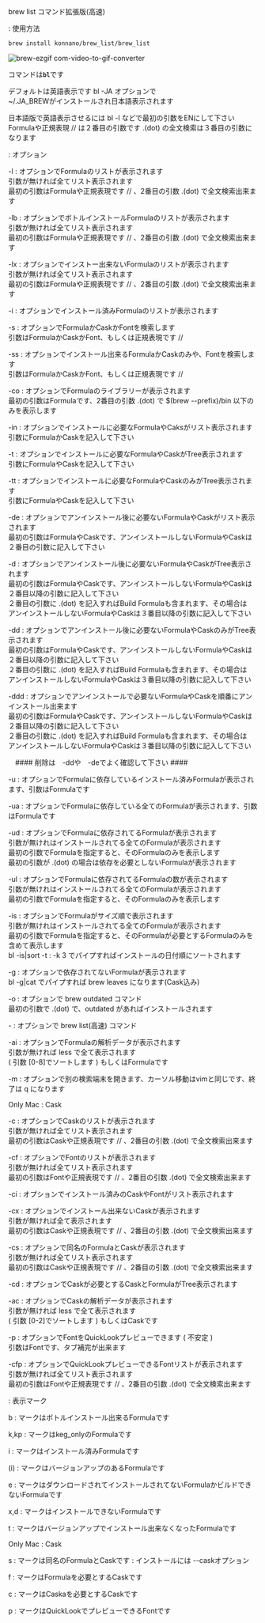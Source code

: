 brew list コマンド拡張版(高速)

: 使用方法

```
brew install konnano/brew_list/brew_list
```

![brew-ezgif com-video-to-gif-converter](https://github.com/konnano/brew_list/assets/73874687/10f3a2f8-9c02-46dc-a759-71a76304f131)


コマンドは<strong>`bl`</strong>です


デフォルトは英語表示です bl -JA オプションで  
~/.JA_BREWがインストールされ日本語表示されます

日本語版で英語表示させるには bl -l などで最初の引数をENにして下さい  
Formulaや正規表現 // は２番目の引数です .(dot) の全文検索は３番目の引数になります

: オプション

-l : オプションでFormulaのリストが表示されます  
引数が無ければ全てリスト表示されます  
最初の引数はFormulaや正規表現です // 、2番目の引数 .(dot) で全文検索出来ます

-lb : オプションでボトルインストールFormulaのリストが表示されます  
引数が無ければ全てリスト表示されます  
最初の引数はFormulaや正規表現です // 、2番目の引数 .(dot) で全文検索出来ます

-lx : オプションでインストー出来ないFormulaのリストが表示されます  
引数が無ければ全てリスト表示されます  
最初の引数はFormulaや正規表現です // 、2番目の引数 .(dot) で全文検索出来ます

-i : オプションでインストール済みFormulaのリストが表示されます

-s : オプションでFormulaかCaskかFontを検索します  
引数はFormulaかCaskかFont、もしくは正規表現です //

-ss : オプションでインストール出来るFormulaかCaskのみや、Fontを検索します  
引数はFormulaかCaskかFont、もしくは正規表現です //

-co : オプションでFormulaのライブラリーが表示されます  
最初の引数はFormulaです、2番目の引数 .(dot) で $(brew --prefix)/bin 以下のみを表示します

-in : オプションでインストールに必要なFormulaやCaksがリスト表示されます  
引数にFormulaかCaskを記入して下さい

-t : オプションでインストールに必要なFormulaやCaskがTree表示されます  
引数にFormulaやCaskを記入して下さい

-tt : オプションでインストールに必要なFormulaやCaskのみがTree表示されます  
引数にFormulaやCaskを記入して下さい

-de : オプションでアンインストール後に必要ないFormulaやCaskがリスト表示されます  
最初の引数はFormulaやCaskです、アンインストールしないFormulaやCaskは２番目の引数に記入して下さい

-d : オプションでアンインストール後に必要ないFormulaやCaskがTree表示されます  
最初の引数はFormulaやCaskです、アンインストールしないFormulaやCaskは２番目以降の引数に記入して下さい  
２番目の引数に .(dot) を記入すればBuild Formulaも含まれます、その場合は  
アンインストールしないFormulaやCaskは３番目以降の引数に記入して下さい

-dd : オプションでアンインストール後に必要ないFormulaやCaskのみがTree表示されます  
最初の引数はFormulaやCaskです、アンインストールしないFormulaやCaskは２番目以降の引数に記入して下さい  
２番目の引数に .(dot) を記入すればBuild Formulaも含まれます、その場合は  
アンインストールしないFormulaやCaskは３番目以降の引数に記入して下さい

-ddd : オプションでアンインストールで必要ないFormulaやCaskを順番にアンインストール出来ます  
最初の引数はFormulaやCaskです、アンインストールしないFormulaやCaskは２番目以降の引数に記入して下さい  
２番目の引数に .(dot) を記入すればBuild Formulaも含まれます、その場合は  
アンインストールしないFormulaやCaskは３番目以降の引数に記入して下さい

　#### 削除は　-ddや　-deでよく確認して下さい ####

-u : オプションでFormulaに依存しているインストール済みFormulaが表示されます、引数はFormulaです

-ua : オプションでFormulaに依存している全てのFormulaが表示されます、引数はFormulaです

-ud : オプションでFormulaに依存されてるFormulaが表示されます  
引数が無けれはインストールされてる全てのFormulaが表示されます  
最初の引数でFormulaを指定すると、そのFormulaのみを表示します  
最初の引数が .(dot) の場合は依存を必要としないFormulaが表示されます

-ul : オプションでFormulaに依存されてるFormulaの数が表示されます  
引数が無けれはインストールされてる全てのFormulaが表示されます  
最初の引数でFormulaを指定すると、そのFormulaのみを表示します

-is : オプションでFormulaがサイズ順で表示されます  
引数が無けれはインストールされてる全てのFormulaが表示されます  
最初の引数でFormulaを指定すると、そのFormulaが必要とするFormulaのみを含めて表示します  
bl -is|sort -t : -k 3 でパイプすればインストールの日付順にソートされます

-g : オプションで依存されてないFormulaが表示されます  
bl -g|cat でパイプすれば brew leaves になります(Cask込み)

-o : オプションで brew outdated コマンド  
最初の引数で .(dot) で、outdated があればインストールされます

\- : オプションで brew list(高速) コマンド

-ai : オプションでFormulaの解析データが表示されます  
引数が無ければ less で全て表示されます  
( 引数 [0-8]でソートします ) もしくはFormulaです

-m : オプションで別の検索端末を開きます、カーソル移動はvimと同じです、終了は q になります

Only Mac : Cask

-c : オプションでCaskのリストが表示されます  
引数が無ければ全てリスト表示されます  
最初の引数はCaskや正規表現です // 、2番目の引数 .(dot) で全文検索出来ます

-cf : オプションでFontのリストが表示されます  
引数が無ければ全てリスト表示されます  
最初の引数はFontや正規表現です // 、2番目の引数 .(dot) で全文検索出来ます

-ci : オプションでインストール済みのCaskやFontがリスト表示されます

-cx : オプションでインストール出来ないCaskが表示されます  
引数が無ければ全て表示されます  
最初の引数はCaskや正規表現です // 、2番目の引数 .(dot) で全文検索出来ます

-cs : オプションで同名のFormulaとCaskが表示されます  
引数が無ければ全てリスト表示されます  
最初の引数はCaskや正規表現です // 、2番目の引数 .(dot) で全文検索出来ます

-cd : オプションでCaskが必要とするCaskとFormulaがTree表示されます

-ac : オプションでCaskの解析データが表示されます  
引数が無ければ less で全て表示されます  
( 引数 [0-2]でソートします ) もしくはCaskです

-p : オプションでFontをQuickLookプレビューできます ( 不安定 )  
引数はFontです、タブ補完が出来ます

-cfp : オプションでQuickLookプレビューできるFontリストが表示されます  
引数が無ければ全てリスト表示されます  
最初の引数はFontや正規表現です // 、2番目の引数 .(dot) で全文検索出来ます

: 表示マーク

b : マークはボトルインストール出来るFormulaです

k,kp : マークはkeg_onlyのFormulaです

i : マークはインストール済みFormulaです

(i) : マークはバージョンアップのあるFormulaです

e : マークはダウンロードされてインストールされてないFormulaかビルドできないFormulaです

x,d : マークはインストールできないFormulaです

t : マークはバージョンアップでインストール出来なくなったFormulaです

Only Mac : Cask

s : マークは同名のFormulaとCaskです : インストールには --caskオプション

f : マークはFormulaを必要とするCaskです

c : マークはCaskaを必要とするCaskです

p : マークはQuickLookでプレビューできるFontです
